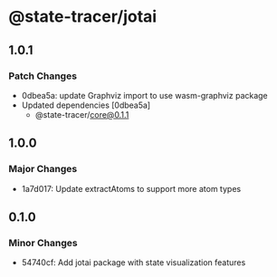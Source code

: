 # @state-tracer/jotai

## 1.0.1

### Patch Changes

- 0dbea5a: update Graphviz import to use wasm-graphviz package
- Updated dependencies [0dbea5a]
  - @state-tracer/core@0.1.1

## 1.0.0

### Major Changes

- 1a7d017: Update extractAtoms to support more atom types

## 0.1.0

### Minor Changes

- 54740cf: Add jotai package with state visualization features
